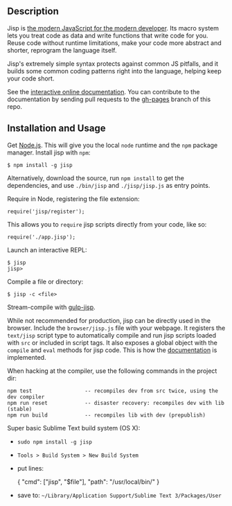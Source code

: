 ## Description

Jisp is [the modern JavaScript for the modern developer](http://jisp.io). Its macro system lets you treat code as data and write functions that write code for you. Reuse code without runtime limitations, make your code more abstract and shorter, reprogram the language itself.

Jisp's extremely simple syntax protects against common JS pitfalls, and it builds some common coding patterns right into the language, helping keep your code short.

See the [interactive online documentation](http://jisp.io). You can contribute to the documentation by sending pull requests to the [gh-pages](https://github.com/Mitranim/jisp/tree/gh-pages) branch of this repo.

## Installation and Usage

Get [Node.js](http://nodejs.org). This will give you the local `node` runtime and the `npm` package manager. Install jisp with `npm`:

    $ npm install -g jisp

Alternatively, download the source, run `npm install` to get the dependencies, and use `./bin/jisp` and `./jisp/jisp.js` as entry points.

Require in Node, registering the file extension:

    require('jisp/register');

This allows you to `require` jisp scripts directly from your code, like so:

    require('./app.jisp');

Launch an interactive REPL:

    $ jisp
    jisp>

Compile a file or directory:

    $ jisp -c <file>

Stream-compile with [gulp-jisp](https://github.com/Mitranim/gulp-jisp).

While not recommended for production, jisp can be directly used in the browser. Include the `browser/jisp.js` file with your webpage. It registers the `text/jisp` script type to automatically compile and run jisp scripts loaded with `src` or included in script tags. It also exposes a global object with the `compile` and `eval` methods for jisp code. This is how the [documentation](http://jisp.io) is implemented.

When hacking at the compiler, use the following commands in the project dir:

    npm test                 -- recompiles dev from src twice, using the dev compiler
    npm run reset            -- disaster recovery: recompiles dev with lib (stable)
    npm run build            -- recompiles lib with dev (prepublish)

Super basic Sublime Text build system (OS X):
* `sudo npm install -g jisp`
* `Tools > Build System > New Build System`
* put lines:

    {
      "cmd": ["jisp", "$file"],
      "path": "/usr/local/bin/"
    }

* save to: `~/Library/Application Support/Sublime Text 3/Packages/User`
